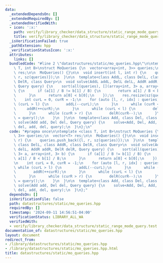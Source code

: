 ```yaml
---
data:
  _extendedDependsOn: []
  _extendedRequiredBy: []
  _extendedVerifiedWith:
  - icon: ':x:'
    path: verify/library_checker/data_structure/static_range_mode_query.test.cpp
    title: verify/library_checker/data_structure/static_range_mode_query.test.cpp
  _isVerificationFailed: true
  _pathExtension: hpp
  _verificationStatusIcon: ':x:'
  attributes:
    links: []
  bundledCode: "#line 2 \"datastructures/static/mo_queries.hpp\"\n\ntemplate <class\
    \ T, int B>\nstruct MoQueries {\n  vector<array<int, 3>> queries;\n  vector<T>\
    \ res;\n\n  MoQueries() {}\n\n  void insert(int l, int r) {\n    queries.push_back({l,\
    \ r, sz(queries)});\n  }\n\n  template<class AddL, class DelL, class AddR, class\
    \ DelR, class Query>\n  void solve(AddL addL, DelL delL, AddR addR, DelR delR,\
    \ Query query) {\n    sort(all(queries), [](array<int, 3> a, array<int, 3> b)\
    \ {\n      if (a[1] / B != b[1] / B) {\n        return a[1] / B < b[1] / B;\n\
    \      }\n      return a[0] < b[0];\n    });\n    res.resize(sz(queries));\n\n\
    \    int curL = 0, curR = -1;\n    for (auto [l, r, idx] : queries) {\n      while\
    \ (curL > l) {\n        addL(--curL);\n      }\n      while (curR < r) {\n   \
    \     addR(++curR);\n      }\n      while (curL < l) {\n        delL(curL++);\n\
    \      }\n      while (curR > r) {\n        delR(curR--);\n      }\n      res[idx]\
    \ = query();\n    }\n  }\n\n  template<class Add, class Del, class Query>\n  void\
    \ solve(Add add, Del del, Query query) {\n    solve<Add, Del, Add, Del, Query>(add,\
    \ del, add, del, query);\n  }\n};\n"
  code: "#pragma once\n\ntemplate <class T, int B>\nstruct MoQueries {\n  vector<array<int,\
    \ 3>> queries;\n  vector<T> res;\n\n  MoQueries() {}\n\n  void insert(int l, int\
    \ r) {\n    queries.push_back({l, r, sz(queries)});\n  }\n\n  template<class AddL,\
    \ class DelL, class AddR, class DelR, class Query>\n  void solve(AddL addL, DelL\
    \ delL, AddR addR, DelR delR, Query query) {\n    sort(all(queries), [](array<int,\
    \ 3> a, array<int, 3> b) {\n      if (a[1] / B != b[1] / B) {\n        return\
    \ a[1] / B < b[1] / B;\n      }\n      return a[0] < b[0];\n    });\n    res.resize(sz(queries));\n\
    \n    int curL = 0, curR = -1;\n    for (auto [l, r, idx] : queries) {\n     \
    \ while (curL > l) {\n        addL(--curL);\n      }\n      while (curR < r) {\n\
    \        addR(++curR);\n      }\n      while (curL < l) {\n        delL(curL++);\n\
    \      }\n      while (curR > r) {\n        delR(curR--);\n      }\n      res[idx]\
    \ = query();\n    }\n  }\n\n  template<class Add, class Del, class Query>\n  void\
    \ solve(Add add, Del del, Query query) {\n    solve<Add, Del, Add, Del, Query>(add,\
    \ del, add, del, query);\n  }\n};"
  dependsOn: []
  isVerificationFile: false
  path: datastructures/static/mo_queries.hpp
  requiredBy: []
  timestamp: '2024-09-11 14:56:51-04:00'
  verificationStatus: LIBRARY_ALL_WA
  verifiedWith:
  - verify/library_checker/data_structure/static_range_mode_query.test.cpp
documentation_of: datastructures/static/mo_queries.hpp
layout: document
redirect_from:
- /library/datastructures/static/mo_queries.hpp
- /library/datastructures/static/mo_queries.hpp.html
title: datastructures/static/mo_queries.hpp
---
```

